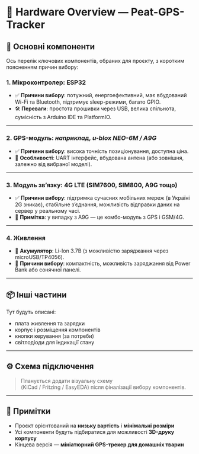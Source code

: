 # 🔧 Hardware Overview — Peat-GPS-Tracker

## 🧩 Основні компоненти

Ось перелік ключових компонентів, обраних для проєкту, з коротким поясненням причин вибору:

### 1. **Мікроконтролер: ESP32**

- ✅ **Причини вибору**: потужний, енергоефективний, має вбудований Wi-Fi та Bluetooth, підтримує sleep-режими, багато GPIO.
- 🛠 **Переваги**: простота прошивки через USB, велика спільнота, сумісність з Arduino IDE та PlatformIO.

---

### 2. **GPS-модуль: _наприклад, u-blox NEO-6M / A9G_**

- ✅ **Причини вибору**: висока точність позиціонування, доступна ціна.
- 📌 **Особливості**: UART інтерфейс, вбудована антена (або зовнішня, залежно від вибраної моделі).

---

### 3. **Модуль зв’язку: 4G LTE (SIM7600, SIM800, A9G тощо)**

- ✅ **Причини вибору**: підтримка сучасних мобільних мереж (в Україні 2G зникає), стабільне з’єднання, можливість відправки даних на сервер у реальному часі.
- 🔌 **Примітка**: у випадку з A9G — це комбо-модуль з GPS і GSM/4G.

---

### 4. **Живлення**

- 🔋 **Акумулятор**: Li-Ion 3.7В (з можливістю заряджання через microUSB/TP4056).
- 🔌 **Причини вибору**: компактність, можливість заряджання від Power Bank або сонячної панелі.

---

## 📦 Інші частини

Тут будуть описані:

- плата живлення та зарядки  
- корпус і розміщення компонентів  
- кнопки керування (за потреби)  
- світлодіоди для індикації стану  

---

## ⚙️ Схема підключення

> Планується додати візуальну схему  
> (KiCad / Fritzing / EasyEDA) після фіналізації вибору компонентів.

---

## 📌 Примітки

- Проєкт орієнтований на **низьку вартість** і **мінімальні розміри**
- Усі компоненти будуть підбиратися для можливості **3D-друку корпусу**
- Кінцева версія — **мініатюрний GPS-трекер для домашніх тварин**
